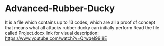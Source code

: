 # Advanced-Rubber-Ducky
It is a file which contains up to 13 codes, which are all a proof of concept that means what all attacks rubber ducky can initially perform
Read the file called Project.docx
link for visual description: https://www.youtube.com/watch?v=QrwqeI99I8E
